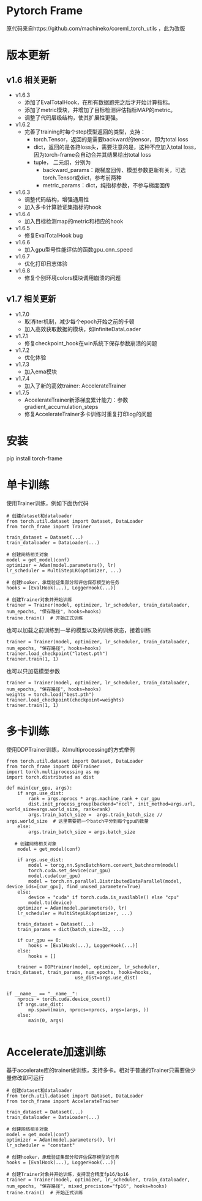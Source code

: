 # Pytorch Frame
原代码来自https://github.com/machineko/coreml_torch_utils
，此为改版
# 版本更新
## v1.6 相关更新
* v1.6.3 
  * 添加了EvalTotalHook，在所有数据跑完之后才开始计算指标。
  * 添加了metric模块，并增加了目标检测评估指标MAP的metric。
  * 调整了代码层级结构，使其扩展性更强。
* v1.6.2
  * 完善了training时每个step模型返回的类型，支持：
    * torch.Tensor，返回的是需要backward的tensor，即为total loss
    * dict，返回的是各路loss头，需要注意的是，这种不应加入total loss，因为torch-frame会自动合并其结果给出total loss
    * tuple， 二元组，分别为
      * backward_params：跟梯度回传、模型参数更新有关，可选torch.Tensor或dict，参考前两种
      * metric_params：dict，纯指标参数，不参与梯度回传
* v1.6.3
  * 调整代码结构，增强通用性
  * 加入多卡计算验证集指标的hook
* v1.6.4
  * 加入目标检测map的metric和相应的hook
* v1.6.5
  * 修复EvalTotalHook bug
* v1.6.6
  * 加入gpu型号性能评估的函数gpu_cnn_speed
* v1.6.7
  * 优化打印日志体验
* v1.6.8
  * 修复个别环境colors模块调用崩溃的问题
## v1.7 相关更新
* v1.7.0
  * 取消iter机制，减少每个epoch开始之前的卡顿
  * 加入高效获取数据的模块，如InfiniteDataLoader
* v1.7.1
  * 修复checkpoint_hook在win系统下保存参数崩溃的问题
* v1.7.2
  * 优化体验
* v1.7.3
  * 加入ema模块
* v1.7.4
  * 加入了新的高效trainer: AccelerateTrainer
* v1.7.5
  * AccelerateTrainer新添梯度累计能力：参数gradient_accumulation_steps
  * 修复AccelerateTrainer多卡训练时重复打印log的问题

# 安装
pip install torch-frame

# 单卡训练
使用Trainer训练，例如下面伪代码
```commandline
# 创建dataset和dataloader
from torch.util.dataset import Dataset, DataLoader
from torch_frame import Trainer

train_dataset = Dataset(...)
train_dataloader = DataLoader(...)

# 创建网络相关对象
model = get_model(conf)
optimizer = Adam(model.parameters(), lr)
lr_scheduler = MultiStepLR(optimizer, ...)

# 创建hooker，承载验证集部分和评估保存模型的任务
hooks = [EvalHook(...), LoggerHook(...)]

# 创建Trainer对象并开始训练
trainer = Trainer(model, optimizer, lr_scheduler, train_dataloader, num_epochs, "保存路径", hooks=hooks)
traine.train()  # 开始正式训练
```
也可以加载之前训练到一半的模型以及的训练状态，接着训练
```commandline
trainer = Trainer(model, optimizer, lr_scheduler, train_dataloader, num_epochs, "保存路径", hooks=hooks)
trainer.load_checkpoint("latest.pth")
trainer.train(1, 1)
```
也可以只加载模型参数
```commandline
trainer = Trainer(model, optimizer, lr_scheduler, train_dataloader, num_epochs, "保存路径", hooks=hooks)
weights = torch.load("best.pth")
trainer.load_checkpoint(checkpoint=weights)
trainer.train(1, 1)
```

# 多卡训练
使用DDPTrainer训练，以multiprocessing的方式举例
```commandline
from torch.util.dataset import Dataset, DataLoader
from torch_frame import DDPTrainer
import torch.multiprocessing as mp
import torch.distributed as dist

def main(cur_gpu, args):
    if args.use_dist:
        rank = args.nprocs * args.machine_rank + cur_gpu
        dist.init_process_group(backend="nccl", init_method=args.url, world_size=args.world_size, rank=rank)
        args.train_batch_size =  args.train_batch_size // args.world_size  # 这里需要把一个batch平分到每个gpu的数量
    else:
        args.train_batch_size = args.batch_size
        
   # 创建网络相关对象
    model = get_model(conf)
    
    if args.use_dist: 
        model = torcg,nn.SyncBatchNorn.convert_batchnorm(model)
        torch.cuda.set_device(cur_gpu)
        model.cuda(cur_gpu)
        model = torch.nn.parallel.DistributedDataParallel(model, device_ids=[cur_gpu], find_unused_parameter=True)
    else:
        device = "cuda" if torch.cuda.is_available() else "cpu"
        model.to(device)
    optimizer = Adam(model.parameters(), lr)
    lr_scheduler = MultiStepLR(optimizer, ...)
    
    train_dataset = Dataset(...)
    train_params = dict(batch_size=32, ...)
    
    if cur_gpu == 0:
        hooks = [EvalHook(...), LoggerHook(...)] 
    else:
        hooks = []
    
    trainer = DDPtrainer(model, optimizer, lr_scheduler, train_dataset, train_params, num_epochs, hooks=hooks,
                         use_dist=args.use_dist)
                         

if __name__ == "__name__":
    nprocs = torch.cuda.device_count()
    if args.use_dist:
        mp.spawn(main, nprocs=nprocs, args=(args, ))
    else:
        main(0, args)
    
```

# Accelerate加速训练
基于accelerate库的trainer做训练，支持多卡。相对于普通的Trainer只需要做少量修改即可运行
```commandline
# 创建dataset和dataloader
from torch.util.dataset import Dataset, DataLoader
from torch_frame import AccelerateTrainer

train_dataset = Dataset(...)
train_dataloader = DataLoader(...)

# 创建网络相关对象
model = get_model(conf)
optimizer = Adam(model.parameters(), lr)
lr_scheduler = "constant"

# 创建hooker，承载验证集部分和评估保存模型的任务
hooks = [EvalHook(...), LoggerHook(...)]

# 创建Trainer对象并开始训练，支持混合精度fp16/bp16
trainer = Trainer(model, optimizer, lr_scheduler, train_dataloader, num_epochs, "保存路径", mixed_precision="fp16", hooks=hooks)
traine.train()  # 开始正式训练
```